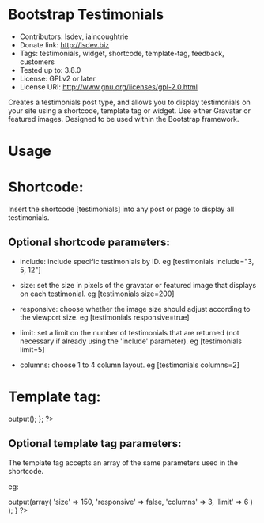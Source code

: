 Bootstrap Testimonials
======================
* Contributors: lsdev, iaincoughtrie
* Donate link: http://lsdev.biz
* Tags: testimonials, widget, shortcode, template-tag, feedback, customers
* Tested up to: 3.8.0
* License: GPLv2 or later
* License URI: http://www.gnu.org/licenses/gpl-2.0.html

Creates a testimonials post type, and allows you to display testimonials on your site using a shortcode, template tag or widget. Use either Gravatar or featured images. Designed to be used within the Bootstrap framework.

Usage
=====

Shortcode:
==========

Insert the shortcode [testimonials] into any post or page to display all testimonials.

Optional shortcode parameters:
--

- include: include specific testimonials by ID. 
	eg [testimonials include="3, 5, 12"]

- size: set the size in pixels of the gravatar or featured image that displays on each testimonial. 
	eg [testimonials size=200]

- responsive: choose whether the image size should adjust according to the viewport size.
	eg [testimonials responsive=true]

- limit: set a limit on the number of testimonials that are returned (not necessary if already using the 'include' parameter).
	eg [testimonials limit=5]

- columns: choose 1 to 4 column layout.
	eg [testimonials columns=2]


Template tag:
=============

<?php 
	if ( class_exists( 'BS_Testimonials' ) ) {
        $BS_Testimonials = new BS_Testimonials();
        echo $BS_Testimonials->output();
    };
?>

Optional template tag parameters:
--

The template tag accepts an array of the same parameters used in the shortcode.

eg:
<?php if ( class_exists( 'BS_Testimonials' ) ) {
    $BS_Testimonials = new BS_Testimonials();
    echo $BS_Testimonials->output(array(                                        
                        'size' => 150,
                        'responsive' => false,
                        'columns' => 3,
                        'limit' => 6
                        )
                    );                 
} ?>